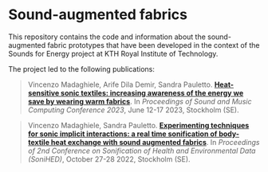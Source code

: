 # Sound-augmented fabrics

This repository contains the code and information about the sound-augmented fabric prototypes that have been developed in the context of the Sounds for Energy project at KTH Royal Institute of Technology. 

The project led to the following publications:

> Vincenzo Madaghiele, Arife Dila Demir, Sandra Pauletto.
> [**Heat-sensitive sonic textiles: increasing awareness of the energy we save by wearing warm fabrics**]().
> In _Proceedings of Sound and Music Computing Conference 2023_, June 12-17 2023, Stockholm (SE).


> Vincenzo Madaghiele, Sandra Pauletto.
> [**Experimenting techniques for sonic implicit interactions: a real time sonification of body-textile heat exchange with sound augmented fabrics**](https://zenodo.org/record/7243805#.Y1Z0FlJBy3I).
> In _Proceedings of 2nd Conference on Sonification of Health and Environmental Data (SoniHED)_, October 27-28 2022, Stockholm (SE).


